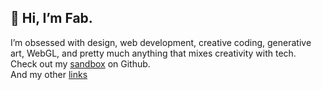 ## 👋 Hi, I’m Fab.
I’m obsessed with design, web development, creative coding, generative art, WebGL, and pretty much anything that mixes creativity with tech.<br>
Check out my [sandbox](https://fabcreative.github.io/) on Github. <br>
And my other [links](https://linktr.ee/fabioardemagni)

<!---
fabcreative/fabcreative is a ✨ special ✨ repository because its `README.md` (this file) appears on your GitHub profile.
You can click the Preview link to take a look at your changes.
--->

